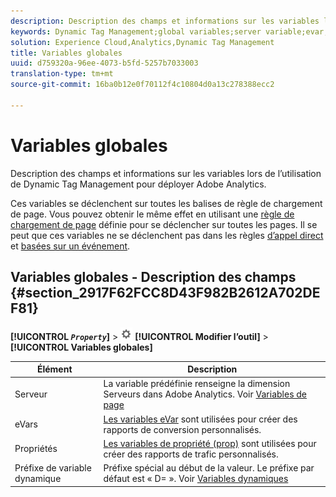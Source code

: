 ```yaml
---
description: Description des champs et informations sur les variables lors de l’utilisation de Dynamic Tag Management pour déployer Adobe Analytics.
keywords: Dynamic Tag Management;global variables;server variable;evar;props;dynamic variable prefix;dynamic variable
solution: Experience Cloud,Analytics,Dynamic Tag Management
title: Variables globales
uuid: d759320a-96ee-4073-b5fd-5257b7033003
translation-type: tm+mt
source-git-commit: 16ba0b12e0f70112f4c10804d0a13c278388ecc2

---
```



# Variables globales

Description des champs et informations sur les variables lors de l’utilisation de Dynamic Tag Management pour déployer Adobe Analytics.

Ces variables se déclenchent sur toutes les balises de règle de chargement de page. Vous pouvez obtenir le même effet en utilisant une [règle de chargement de page](/help/implement/c-implement-with-dtm/c-rules/t-rules-page-conditions.md) définie pour se déclencher sur toutes les pages. Il se peut que ces variables ne se déclenchent pas dans les règles [d’appel direct](/help/implement/c-implement-with-dtm/c-rules/t-rules-direct-conditions.md) et [basées sur un événement](/help/implement/c-implement-with-dtm/c-rules/t-rules-event-conditions.md).

## Variables globales - Description des champs {#section_2917F62FCC8D43F982B2612A702DEF81}

**[!UICONTROL *`Property`*]** &gt; ![](assets/settings_gear.png) **[!UICONTROL Modifier l’outil]** &gt; **[!UICONTROL Variables globales]**

| Élément | Description |
|--- |--- |
| Serveur | La variable prédéfinie renseigne la dimension Serveurs dans Adobe Analytics. Voir [Variables de page](/help/implement/js-implementation/c-variables/page-variables.md) |
| eVars | [Les variables eVar](/help/implement/js-implementation/c-variables/page-variables.md) sont utilisées pour créer des rapports de conversion personnalisés. |
| Propriétés | [Les variables de propriété (prop)](/help/implement/js-implementation/c-variables/page-variables.md) sont utilisées pour créer des rapports de trafic personnalisés. |
| Préfixe de variable dynamique | Préfixe spécial au début de la valeur. Le préfixe par défaut est « D= ». Voir [Variables dynamiques](/help/implement/js-implementation/c-variables/dynvars-overview.md) |

